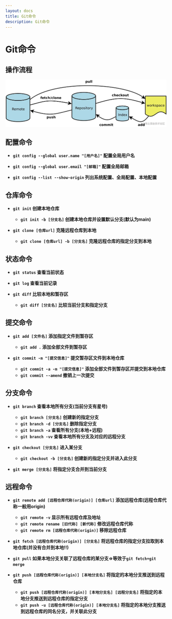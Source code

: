 ```yaml
---
layout: docs
title: Git命令
description: Git命令
---
```


# Git命令

## 操作流程

![git 流程](../img/1.png)

## 配置命令

- **`git config --global user.name "[用户名]"` 配置全局用户名**

- **`git config --global user.email "[邮箱]"` 配置全局邮箱**

- **`git config --list --show-origin` 列出系统配置、全局配置、本地配置**

## 仓库命令

- **`git init` 创建本地仓库**
    - **`git init -b [分支名]` 创建本地仓库并设置默认分支(默认为main)**


- **`git clone [仓库url]` 克隆远程仓库到本地**
    - **`git clone [仓库url] -b [分支名]` 克隆远程仓库的指定分支到本地**

## 状态命令

- **`git status` 查看当前状态**


- **`git log` 查看当前记录**


- **`git diff` 比较本地和暂存区**
    - **`git diff [分支名]` 比较当前分支和指定分支**

## 提交命令

- **`git add [文件名]` 添加指定文件到暂存区**
    - **`git add .` 添加全部文件到暂存区**


- **`git commit -m "[提交信息]"` 提交暂存区文件到本地仓库**
    - **`git commit -a -m "[提交信息]"` 添加全部文件到暂存区并提交到本地仓库**
    - **`git commit --amend` 撤销上一次提交**

## 分支命令

- **`git branch` 查看本地所有分支(当前分支有星号)**
    - **`git branch [分支名]` 创建新的指定分支**
    - **`git branch -d [分支名]` 删除指定分支**
    - **`git branch -a` 查看所有分支(本地+远程)**
    - **`git branch -vv` 查看本地所有分支及对应的远程分支**


- **`git checkout [分支名]` 进入某分支**
    - **`git checkout -b [分支名]` 创建新的指定分支并进入此分支**


- **`git merge [分支名]` 将指定分支合并到当前分支**

## 远程命令

- **`git remote add [远程仓库代称(origin)] [仓库url]` 添加远程仓库(远程仓库代称一般用origin)**
    - **`git remote -v` 显示所有远程仓库及地址**
    - **`git remote rename [旧代称] [新代称]` 修改远程仓库代称**
    - **`git remote rm [远程仓库代称(origin)]` 移除远程仓库**


- **`git fetch [远程仓库代称(origin)] [分支名]` 将远程仓库的指定分支拉取到本地仓库(并没有合并到本地!!)**


- **`git pull` 如果本地分支关联了远程仓库的某分支=>等效于`git fetch+git merge`**


- **`git push [远程仓库代称(origin)] [本地分支名]` 将指定的本地分支推送到远程仓库**
    - **`git push [远程仓库代称(origin)] [本地分支名] [远程分支名]` 将指定的本地分支推送到远程仓库的指定分支**
    - **`git push -u [远程仓库代称(origin)] [本地分支名]` 将指定的本地分支推送到远程仓库的同名分支，并关联此分支**
